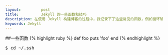 ```yaml
---
layout:         post
title:          Jekyll 的一些函数和技巧
description: 在使用 Jekyll 构建博客的过程中，我记录下了这些常见的函数，例如循环输出文章，输出分页等
keywords: Jekyll
---
```

##一些函数
{% highlight ruby %}
def foo
  puts 'foo'
end
{% endhighlight %}

<pre class="js" name="colorcode">
$ cd ~/.ssh
</pre>